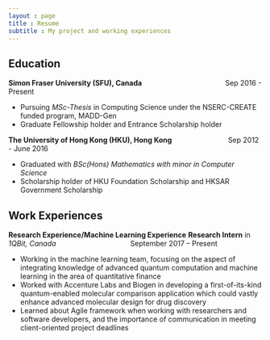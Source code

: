 ```yaml
---
layout : page
title : Resume
subtitle : My project and working experiences
---
```


Education
---------

**Simon Fraser University (SFU), Canada** &emsp; &emsp; &emsp; &emsp; &emsp; &emsp; &emsp; &emsp; &emsp;  Sep 2016 - Present  
* Pursuing _MSc-Thesis_ in Computing Science under the NSERC-CREATE funded program, MADD-Gen 
* Graduate Fellowship holder and Entrance Scholarship holder

**The University of Hong Kong (HKU), Hong Kong** &emsp; &emsp; &emsp; &emsp; &emsp; &emsp; Sep 2012 - June 2016  
* Graduated with _BSc(Hons) Mathematics with minor in Computer Science_
* Scholarship holder of HKU Foundation Scholarship and HKSAR Government Scholarship

Work Experiences
----------
**Research Experience/Machine Learning Experience**
**Research Intern** in _1QBit, Canada_ &emsp; &emsp; &emsp; &emsp; &emsp; &emsp; &emsp; &emsp; September 2017 – Present
* Working in the machine learning team, focusing on the aspect of integrating knowledge of advanced quantum
computation and machine learning in the area of quantitative finance
* Worked with Accenture Labs and Biogen in developing a first-of-its-kind quantum-enabled molecular
comparison application which could vastly enhance advanced molecular design for drug discovery
* Learned about Agile framework when working with researchers and software developers, and the importance of
communication in meeting client-oriented project deadlines

